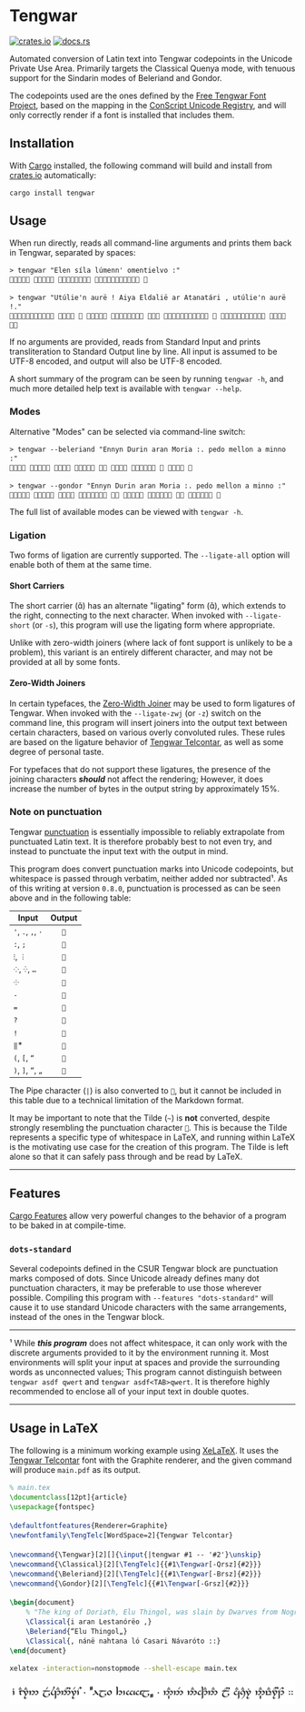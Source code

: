 # Tengwar

[crates.io]: https://img.shields.io/crates/v/tengwar?logo=rust&label=crates.io
[docs.rs]: https://docs.rs/tengwar/badge.svg
[![crates.io]](https://crates.io/crates/tengwar)
[![docs.rs]](https://docs.rs/tengwar)

[Tengwar Telcontar]: https://freetengwar.sourceforge.net/tengtelc.html

Automated conversion of Latin text into Tengwar codepoints in the Unicode Private Use Area.
Primarily targets the Classical Quenya mode, with tenuous support for the Sindarin modes of Beleriand and Gondor.

The codepoints used are the ones defined by the [Free Tengwar Font Project](https://freetengwar.sourceforge.net/mapping.html), based on the mapping in the [ConScript Unicode Registry](https://en.wikipedia.org/wiki/Tengwar#ConScript_Unicode_Registry), and will only correctly render if a font is installed that includes them.

## Installation

With [Cargo](https://github.com/rust-lang/cargo) installed, the following command will build and install from [crates.io](https://crates.io) automatically:

    cargo install tengwar

## Usage

When run directly, reads all command-line arguments and prints them back in Tengwar, separated by spaces:

    > tengwar "Elen síla lúmenn' omentielvo :"
        

    > tengwar "Utúlie'n aurë ! Aiya Eldalië ar Atanatári , utúlie'n aurë !."
              

If no arguments are provided, reads from Standard Input and prints transliteration to Standard Output line by line.
All input is assumed to be UTF-8 encoded, and output will also be UTF-8 encoded.

A short summary of the program can be seen by running `tengwar -h`, and much more detailed help text is available with `tengwar --help`.

### Modes

Alternative "Modes" can be selected via command-line switch:

    > tengwar --beleriand "Ennyn Durin aran Moria :. pedo mellon a minno :"
             

    > tengwar --gondor "Ennyn Durin aran Moria :. pedo mellon a minno :"
             

The full list of available modes can be viewed with `tengwar -h`.

### Ligation

Two forms of ligation are currently supported.
The `--ligate-all` option will enable both of them at the same time.

#### Short Carriers

The short carrier () has an alternate "ligating" form (), which extends to the right, connecting to the next character.
When invoked with `--ligate-short` (or `-s`), this program will use the ligating form where appropriate.

Unlike with zero-width joiners (where lack of font support is unlikely to be a problem), this variant is an entirely different character, and may not be provided at all by some fonts.

#### Zero-Width Joiners

In certain typefaces, the [Zero-Width Joiner](https://en.wikipedia.org/wiki/Zero-width_joiner) may be used to form ligatures of Tengwar.
When invoked with the `--ligate-zwj` (or `-z`) switch on the command line, this program will insert joiners into the output text between certain characters, based on various overly convoluted rules.
These rules are based on the ligature behavior of [Tengwar Telcontar], as well as some degree of personal taste.

For typefaces that do not support these ligatures, the presence of the joining characters ***should*** not affect the rendering;
However, it does increase the number of bytes in the output string by approximately 15%.

### Note on punctuation

Tengwar [punctuation](https://at.mansbjorkman.net/teng_punctuation.htm) is essentially impossible to reliably extrapolate from punctuated Latin text.
It is therefore probably best to not even try, and instead to punctuate the input text with the output in mind.

This program does convert punctuation marks into Unicode codepoints, but whitespace is passed through verbatim, neither added nor subtracted¹.
As of this writing at version `0.8.0`, punctuation is processed as can be seen above and in the following table:

| Input              | Output |
|--------------------|:------:|
| `'`, `.`, `,`, `·` |  ``   |
| `:`, `;`           |  ``   |
| `⁝`, `︙`           |  ``   |
| `⁘`, `⁛`, `…`      |  ``   |
| `⸭`                |  ``   |
| `-`                |  ``   |
| `=`                |  ``   |
| `?`                |  ``   |
| `!`                |  ``   |
| `‖`*               |  ``   |
| `(`, `[`, `“`      |  ``   |
| `)`, `]`, `”`, `„` |  ``   |

The Pipe character (`|`) is also converted to ``, but it cannot be included in this table due to a technical limitation of the Markdown format.

It may be important to note that the Tilde (`~`) is **not** converted, despite strongly resembling the punctuation character ``.
This is because the Tilde represents a specific type of whitespace in LaTeX, and running within LaTeX is the motivating use case for the creation of this program.
The Tilde is left alone so that it can safely pass through and be read by LaTeX.

---

## Features

[Cargo Features](https://doc.rust-lang.org/cargo/reference/features.html#command-line-feature-options) allow very powerful changes to the behavior of a program to be baked in at compile-time.

### `dots-standard`

Several codepoints defined in the CSUR Tengwar block are punctuation marks composed of dots.
Since Unicode already defines many dot punctuation characters, it may be preferable to use those wherever possible.
Compiling this program with `--features "dots-standard"` will cause it to use standard Unicode characters with the same arrangements, instead of the ones in the Tengwar block.

---

¹ While ***this program*** does not affect whitespace, it can only work with the discrete arguments provided to it by the environment running it.
Most environments will split your input at spaces and provide the surrounding words as unconnected values;
This program cannot distinguish between `tengwar asdf qwert` and `tengwar asdf<TAB>qwert`.
It is therefore highly recommended to enclose all of your input text in double quotes.

---

## Usage in LaTeX

The following is a minimum working example using [XeLaTeX](https://xetex.sourceforge.net/).
It uses the [Tengwar Telcontar] font with the Graphite renderer, and the given command will produce `main.pdf` as its output.

```latex
% main.tex
\documentclass[12pt]{article}
\usepackage{fontspec}

\defaultfontfeatures{Renderer=Graphite}
\newfontfamily\TengTelc[WordSpace=2]{Tengwar Telcontar}

\newcommand{\Tengwar}[2][]{\input{|tengwar #1 -- '#2'}\unskip}
\newcommand{\Classical}[2][\TengTelc]{{#1\Tengwar[-Qrsz]{#2}}}
\newcommand{\Beleriand}[2][\TengTelc]{{#1\Tengwar[-Brsz]{#2}}}
\newcommand{\Gondor}[2][\TengTelc]{{#1\Tengwar[-Grsz]{#2}}}

\begin{document}
    % "The king of Doriath, Elu Thingol, was slain by Dwarves from Nogrod."
    \Classical{i aran Lestanórëo ,}
    \Beleriand{“Elu Thingol„}
    \Classical{, nánë nahtana ló Casari Návaróto ::}
\end{document}
```

```bash
xelatex -interaction=nonstopmode --shell-escape main.tex
```

![Sample text](img/sample.png)
